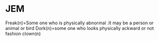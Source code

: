 # JEM
Freak(n)=Some one who is physically abnormal .It may be a person or animal or bird 
Dork(n)=some one who looks physically ackward or not fashion
clown(n)
